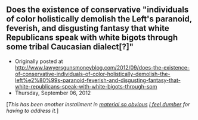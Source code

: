 ## Does the existence of conservative "individuals of color holistically demolish the Left's paranoid, feverish, and disgusting fantasy that white Republicans speak with white bigots through some tribal Caucasian dialect[?]"

 * Originally posted at http://www.lawyersgunsmoneyblog.com/2012/09/does-the-existence-of-conservative-individuals-of-color-holistically-demolish-the-left%e2%80%99s-paranoid-feverish-and-disgusting-fantasy-that-white-republicans-speak-with-white-bigots-through-som
 * Thursday, September 06, 2012

[_This has been another installment in [material so obvious](http://lawyersgunsmon.wpengine.com/2012/08/dear-the-media) [I feel dumber](http://lawyersgunsmon.wpengine.com/2012/09/why-is-mentioning-food-stamps-or-chicago-a-racist-dog-whistle-because-conservatives-made-it-one) for having to address it._]